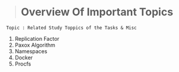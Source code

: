 ># Overview Of Important Topics 

```
Topic : Related Study Toppics of the Tasks & Misc
```
1. Replication Factor
2. Paxox Algorithm
3. Namespaces
4. Docker
5. Procfs
